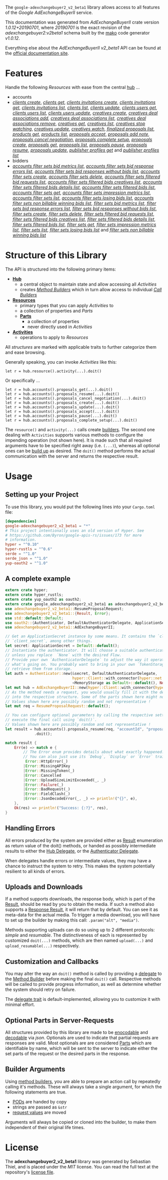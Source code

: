 <!---
DO NOT EDIT !
This file was generated automatically from 'src/mako/api/README.md.mako'
DO NOT EDIT !
-->
The `google-adexchangebuyer2_v2_beta1` library allows access to all features of the *Google AdExchangeBuyerII* service.

This documentation was generated from *AdExchangeBuyerII* crate version *1.0.12+20190701*, where *20190701* is the exact revision of the *adexchangebuyer2:v2beta1* schema built by the [mako](http://www.makotemplates.org/) code generator *v1.0.12*.

Everything else about the *AdExchangeBuyerII* *v2_beta1* API can be found at the
[official documentation site](https://developers.google.com/authorized-buyers/apis/reference/rest/).
# Features

Handle the following *Resources* with ease from the central [hub](https://docs.rs/google-adexchangebuyer2_v2_beta1/1.0.12+20190701/google_adexchangebuyer2_v2_beta1/struct.AdExchangeBuyerII.html) ... 

* accounts
 * [*clients create*](https://docs.rs/google-adexchangebuyer2_v2_beta1/1.0.12+20190701/google_adexchangebuyer2_v2_beta1/struct.AccountClientCreateCall.html), [*clients get*](https://docs.rs/google-adexchangebuyer2_v2_beta1/1.0.12+20190701/google_adexchangebuyer2_v2_beta1/struct.AccountClientGetCall.html), [*clients invitations create*](https://docs.rs/google-adexchangebuyer2_v2_beta1/1.0.12+20190701/google_adexchangebuyer2_v2_beta1/struct.AccountClientInvitationCreateCall.html), [*clients invitations get*](https://docs.rs/google-adexchangebuyer2_v2_beta1/1.0.12+20190701/google_adexchangebuyer2_v2_beta1/struct.AccountClientInvitationGetCall.html), [*clients invitations list*](https://docs.rs/google-adexchangebuyer2_v2_beta1/1.0.12+20190701/google_adexchangebuyer2_v2_beta1/struct.AccountClientInvitationListCall.html), [*clients list*](https://docs.rs/google-adexchangebuyer2_v2_beta1/1.0.12+20190701/google_adexchangebuyer2_v2_beta1/struct.AccountClientListCall.html), [*clients update*](https://docs.rs/google-adexchangebuyer2_v2_beta1/1.0.12+20190701/google_adexchangebuyer2_v2_beta1/struct.AccountClientUpdateCall.html), [*clients users get*](https://docs.rs/google-adexchangebuyer2_v2_beta1/1.0.12+20190701/google_adexchangebuyer2_v2_beta1/struct.AccountClientUserGetCall.html), [*clients users list*](https://docs.rs/google-adexchangebuyer2_v2_beta1/1.0.12+20190701/google_adexchangebuyer2_v2_beta1/struct.AccountClientUserListCall.html), [*clients users update*](https://docs.rs/google-adexchangebuyer2_v2_beta1/1.0.12+20190701/google_adexchangebuyer2_v2_beta1/struct.AccountClientUserUpdateCall.html), [*creatives create*](https://docs.rs/google-adexchangebuyer2_v2_beta1/1.0.12+20190701/google_adexchangebuyer2_v2_beta1/struct.AccountCreativeCreateCall.html), [*creatives deal associations add*](https://docs.rs/google-adexchangebuyer2_v2_beta1/1.0.12+20190701/google_adexchangebuyer2_v2_beta1/struct.AccountCreativeDealAssociationAddCall.html), [*creatives deal associations list*](https://docs.rs/google-adexchangebuyer2_v2_beta1/1.0.12+20190701/google_adexchangebuyer2_v2_beta1/struct.AccountCreativeDealAssociationListCall.html), [*creatives deal associations remove*](https://docs.rs/google-adexchangebuyer2_v2_beta1/1.0.12+20190701/google_adexchangebuyer2_v2_beta1/struct.AccountCreativeDealAssociationRemoveCall.html), [*creatives get*](https://docs.rs/google-adexchangebuyer2_v2_beta1/1.0.12+20190701/google_adexchangebuyer2_v2_beta1/struct.AccountCreativeGetCall.html), [*creatives list*](https://docs.rs/google-adexchangebuyer2_v2_beta1/1.0.12+20190701/google_adexchangebuyer2_v2_beta1/struct.AccountCreativeListCall.html), [*creatives stop watching*](https://docs.rs/google-adexchangebuyer2_v2_beta1/1.0.12+20190701/google_adexchangebuyer2_v2_beta1/struct.AccountCreativeStopWatchingCall.html), [*creatives update*](https://docs.rs/google-adexchangebuyer2_v2_beta1/1.0.12+20190701/google_adexchangebuyer2_v2_beta1/struct.AccountCreativeUpdateCall.html), [*creatives watch*](https://docs.rs/google-adexchangebuyer2_v2_beta1/1.0.12+20190701/google_adexchangebuyer2_v2_beta1/struct.AccountCreativeWatchCall.html), [*finalized proposals list*](https://docs.rs/google-adexchangebuyer2_v2_beta1/1.0.12+20190701/google_adexchangebuyer2_v2_beta1/struct.AccountFinalizedProposalListCall.html), [*products get*](https://docs.rs/google-adexchangebuyer2_v2_beta1/1.0.12+20190701/google_adexchangebuyer2_v2_beta1/struct.AccountProductGetCall.html), [*products list*](https://docs.rs/google-adexchangebuyer2_v2_beta1/1.0.12+20190701/google_adexchangebuyer2_v2_beta1/struct.AccountProductListCall.html), [*proposals accept*](https://docs.rs/google-adexchangebuyer2_v2_beta1/1.0.12+20190701/google_adexchangebuyer2_v2_beta1/struct.AccountProposalAcceptCall.html), [*proposals add note*](https://docs.rs/google-adexchangebuyer2_v2_beta1/1.0.12+20190701/google_adexchangebuyer2_v2_beta1/struct.AccountProposalAddNoteCall.html), [*proposals cancel negotiation*](https://docs.rs/google-adexchangebuyer2_v2_beta1/1.0.12+20190701/google_adexchangebuyer2_v2_beta1/struct.AccountProposalCancelNegotiationCall.html), [*proposals complete setup*](https://docs.rs/google-adexchangebuyer2_v2_beta1/1.0.12+20190701/google_adexchangebuyer2_v2_beta1/struct.AccountProposalCompleteSetupCall.html), [*proposals create*](https://docs.rs/google-adexchangebuyer2_v2_beta1/1.0.12+20190701/google_adexchangebuyer2_v2_beta1/struct.AccountProposalCreateCall.html), [*proposals get*](https://docs.rs/google-adexchangebuyer2_v2_beta1/1.0.12+20190701/google_adexchangebuyer2_v2_beta1/struct.AccountProposalGetCall.html), [*proposals list*](https://docs.rs/google-adexchangebuyer2_v2_beta1/1.0.12+20190701/google_adexchangebuyer2_v2_beta1/struct.AccountProposalListCall.html), [*proposals pause*](https://docs.rs/google-adexchangebuyer2_v2_beta1/1.0.12+20190701/google_adexchangebuyer2_v2_beta1/struct.AccountProposalPauseCall.html), [*proposals resume*](https://docs.rs/google-adexchangebuyer2_v2_beta1/1.0.12+20190701/google_adexchangebuyer2_v2_beta1/struct.AccountProposalResumeCall.html), [*proposals update*](https://docs.rs/google-adexchangebuyer2_v2_beta1/1.0.12+20190701/google_adexchangebuyer2_v2_beta1/struct.AccountProposalUpdateCall.html), [*publisher profiles get*](https://docs.rs/google-adexchangebuyer2_v2_beta1/1.0.12+20190701/google_adexchangebuyer2_v2_beta1/struct.AccountPublisherProfileGetCall.html) and [*publisher profiles list*](https://docs.rs/google-adexchangebuyer2_v2_beta1/1.0.12+20190701/google_adexchangebuyer2_v2_beta1/struct.AccountPublisherProfileListCall.html)
* bidders
 * [*accounts filter sets bid metrics list*](https://docs.rs/google-adexchangebuyer2_v2_beta1/1.0.12+20190701/google_adexchangebuyer2_v2_beta1/struct.BidderAccountFilterSetBidMetricListCall.html), [*accounts filter sets bid response errors list*](https://docs.rs/google-adexchangebuyer2_v2_beta1/1.0.12+20190701/google_adexchangebuyer2_v2_beta1/struct.BidderAccountFilterSetBidResponseErrorListCall.html), [*accounts filter sets bid responses without bids list*](https://docs.rs/google-adexchangebuyer2_v2_beta1/1.0.12+20190701/google_adexchangebuyer2_v2_beta1/struct.BidderAccountFilterSetBidResponsesWithoutBidListCall.html), [*accounts filter sets create*](https://docs.rs/google-adexchangebuyer2_v2_beta1/1.0.12+20190701/google_adexchangebuyer2_v2_beta1/struct.BidderAccountFilterSetCreateCall.html), [*accounts filter sets delete*](https://docs.rs/google-adexchangebuyer2_v2_beta1/1.0.12+20190701/google_adexchangebuyer2_v2_beta1/struct.BidderAccountFilterSetDeleteCall.html), [*accounts filter sets filtered bid requests list*](https://docs.rs/google-adexchangebuyer2_v2_beta1/1.0.12+20190701/google_adexchangebuyer2_v2_beta1/struct.BidderAccountFilterSetFilteredBidRequestListCall.html), [*accounts filter sets filtered bids creatives list*](https://docs.rs/google-adexchangebuyer2_v2_beta1/1.0.12+20190701/google_adexchangebuyer2_v2_beta1/struct.BidderAccountFilterSetFilteredBidCreativeListCall.html), [*accounts filter sets filtered bids details list*](https://docs.rs/google-adexchangebuyer2_v2_beta1/1.0.12+20190701/google_adexchangebuyer2_v2_beta1/struct.BidderAccountFilterSetFilteredBidDetailListCall.html), [*accounts filter sets filtered bids list*](https://docs.rs/google-adexchangebuyer2_v2_beta1/1.0.12+20190701/google_adexchangebuyer2_v2_beta1/struct.BidderAccountFilterSetFilteredBidListCall.html), [*accounts filter sets get*](https://docs.rs/google-adexchangebuyer2_v2_beta1/1.0.12+20190701/google_adexchangebuyer2_v2_beta1/struct.BidderAccountFilterSetGetCall.html), [*accounts filter sets impression metrics list*](https://docs.rs/google-adexchangebuyer2_v2_beta1/1.0.12+20190701/google_adexchangebuyer2_v2_beta1/struct.BidderAccountFilterSetImpressionMetricListCall.html), [*accounts filter sets list*](https://docs.rs/google-adexchangebuyer2_v2_beta1/1.0.12+20190701/google_adexchangebuyer2_v2_beta1/struct.BidderAccountFilterSetListCall.html), [*accounts filter sets losing bids list*](https://docs.rs/google-adexchangebuyer2_v2_beta1/1.0.12+20190701/google_adexchangebuyer2_v2_beta1/struct.BidderAccountFilterSetLosingBidListCall.html), [*accounts filter sets non billable winning bids list*](https://docs.rs/google-adexchangebuyer2_v2_beta1/1.0.12+20190701/google_adexchangebuyer2_v2_beta1/struct.BidderAccountFilterSetNonBillableWinningBidListCall.html), [*filter sets bid metrics list*](https://docs.rs/google-adexchangebuyer2_v2_beta1/1.0.12+20190701/google_adexchangebuyer2_v2_beta1/struct.BidderFilterSetBidMetricListCall.html), [*filter sets bid response errors list*](https://docs.rs/google-adexchangebuyer2_v2_beta1/1.0.12+20190701/google_adexchangebuyer2_v2_beta1/struct.BidderFilterSetBidResponseErrorListCall.html), [*filter sets bid responses without bids list*](https://docs.rs/google-adexchangebuyer2_v2_beta1/1.0.12+20190701/google_adexchangebuyer2_v2_beta1/struct.BidderFilterSetBidResponsesWithoutBidListCall.html), [*filter sets create*](https://docs.rs/google-adexchangebuyer2_v2_beta1/1.0.12+20190701/google_adexchangebuyer2_v2_beta1/struct.BidderFilterSetCreateCall.html), [*filter sets delete*](https://docs.rs/google-adexchangebuyer2_v2_beta1/1.0.12+20190701/google_adexchangebuyer2_v2_beta1/struct.BidderFilterSetDeleteCall.html), [*filter sets filtered bid requests list*](https://docs.rs/google-adexchangebuyer2_v2_beta1/1.0.12+20190701/google_adexchangebuyer2_v2_beta1/struct.BidderFilterSetFilteredBidRequestListCall.html), [*filter sets filtered bids creatives list*](https://docs.rs/google-adexchangebuyer2_v2_beta1/1.0.12+20190701/google_adexchangebuyer2_v2_beta1/struct.BidderFilterSetFilteredBidCreativeListCall.html), [*filter sets filtered bids details list*](https://docs.rs/google-adexchangebuyer2_v2_beta1/1.0.12+20190701/google_adexchangebuyer2_v2_beta1/struct.BidderFilterSetFilteredBidDetailListCall.html), [*filter sets filtered bids list*](https://docs.rs/google-adexchangebuyer2_v2_beta1/1.0.12+20190701/google_adexchangebuyer2_v2_beta1/struct.BidderFilterSetFilteredBidListCall.html), [*filter sets get*](https://docs.rs/google-adexchangebuyer2_v2_beta1/1.0.12+20190701/google_adexchangebuyer2_v2_beta1/struct.BidderFilterSetGetCall.html), [*filter sets impression metrics list*](https://docs.rs/google-adexchangebuyer2_v2_beta1/1.0.12+20190701/google_adexchangebuyer2_v2_beta1/struct.BidderFilterSetImpressionMetricListCall.html), [*filter sets list*](https://docs.rs/google-adexchangebuyer2_v2_beta1/1.0.12+20190701/google_adexchangebuyer2_v2_beta1/struct.BidderFilterSetListCall.html), [*filter sets losing bids list*](https://docs.rs/google-adexchangebuyer2_v2_beta1/1.0.12+20190701/google_adexchangebuyer2_v2_beta1/struct.BidderFilterSetLosingBidListCall.html) and [*filter sets non billable winning bids list*](https://docs.rs/google-adexchangebuyer2_v2_beta1/1.0.12+20190701/google_adexchangebuyer2_v2_beta1/struct.BidderFilterSetNonBillableWinningBidListCall.html)




# Structure of this Library

The API is structured into the following primary items:

* **[Hub](https://docs.rs/google-adexchangebuyer2_v2_beta1/1.0.12+20190701/google_adexchangebuyer2_v2_beta1/struct.AdExchangeBuyerII.html)**
    * a central object to maintain state and allow accessing all *Activities*
    * creates [*Method Builders*](https://docs.rs/google-adexchangebuyer2_v2_beta1/1.0.12+20190701/google_adexchangebuyer2_v2_beta1/trait.MethodsBuilder.html) which in turn
      allow access to individual [*Call Builders*](https://docs.rs/google-adexchangebuyer2_v2_beta1/1.0.12+20190701/google_adexchangebuyer2_v2_beta1/trait.CallBuilder.html)
* **[Resources](https://docs.rs/google-adexchangebuyer2_v2_beta1/1.0.12+20190701/google_adexchangebuyer2_v2_beta1/trait.Resource.html)**
    * primary types that you can apply *Activities* to
    * a collection of properties and *Parts*
    * **[Parts](https://docs.rs/google-adexchangebuyer2_v2_beta1/1.0.12+20190701/google_adexchangebuyer2_v2_beta1/trait.Part.html)**
        * a collection of properties
        * never directly used in *Activities*
* **[Activities](https://docs.rs/google-adexchangebuyer2_v2_beta1/1.0.12+20190701/google_adexchangebuyer2_v2_beta1/trait.CallBuilder.html)**
    * operations to apply to *Resources*

All *structures* are marked with applicable traits to further categorize them and ease browsing.

Generally speaking, you can invoke *Activities* like this:

```Rust,ignore
let r = hub.resource().activity(...).doit()
```

Or specifically ...

```ignore
let r = hub.accounts().proposals_get(...).doit()
let r = hub.accounts().proposals_resume(...).doit()
let r = hub.accounts().proposals_cancel_negotiation(...).doit()
let r = hub.accounts().proposals_create(...).doit()
let r = hub.accounts().proposals_update(...).doit()
let r = hub.accounts().proposals_accept(...).doit()
let r = hub.accounts().proposals_pause(...).doit()
let r = hub.accounts().proposals_complete_setup(...).doit()
```

The `resource()` and `activity(...)` calls create [builders][builder-pattern]. The second one dealing with `Activities` 
supports various methods to configure the impending operation (not shown here). It is made such that all required arguments have to be 
specified right away (i.e. `(...)`), whereas all optional ones can be [build up][builder-pattern] as desired.
The `doit()` method performs the actual communication with the server and returns the respective result.

# Usage

## Setting up your Project

To use this library, you would put the following lines into your `Cargo.toml` file:

```toml
[dependencies]
google-adexchangebuyer2_v2_beta1 = "*"
# This project intentionally uses an old version of Hyper. See
# https://github.com/Byron/google-apis-rs/issues/173 for more
# information.
hyper = "^0.10"
hyper-rustls = "^0.6"
serde = "^1.0"
serde_json = "^1.0"
yup-oauth2 = "^1.0"
```

## A complete example

```Rust
extern crate hyper;
extern crate hyper_rustls;
extern crate yup_oauth2 as oauth2;
extern crate google_adexchangebuyer2_v2_beta1 as adexchangebuyer2_v2_beta1;
use adexchangebuyer2_v2_beta1::ResumeProposalRequest;
use adexchangebuyer2_v2_beta1::{Result, Error};
use std::default::Default;
use oauth2::{Authenticator, DefaultAuthenticatorDelegate, ApplicationSecret, MemoryStorage};
use adexchangebuyer2_v2_beta1::AdExchangeBuyerII;

// Get an ApplicationSecret instance by some means. It contains the `client_id` and 
// `client_secret`, among other things.
let secret: ApplicationSecret = Default::default();
// Instantiate the authenticator. It will choose a suitable authentication flow for you, 
// unless you replace  `None` with the desired Flow.
// Provide your own `AuthenticatorDelegate` to adjust the way it operates and get feedback about 
// what's going on. You probably want to bring in your own `TokenStorage` to persist tokens and
// retrieve them from storage.
let auth = Authenticator::new(&secret, DefaultAuthenticatorDelegate,
                              hyper::Client::with_connector(hyper::net::HttpsConnector::new(hyper_rustls::TlsClient::new())),
                              <MemoryStorage as Default>::default(), None);
let mut hub = AdExchangeBuyerII::new(hyper::Client::with_connector(hyper::net::HttpsConnector::new(hyper_rustls::TlsClient::new())), auth);
// As the method needs a request, you would usually fill it with the desired information
// into the respective structure. Some of the parts shown here might not be applicable !
// Values shown here are possibly random and not representative !
let mut req = ResumeProposalRequest::default();

// You can configure optional parameters by calling the respective setters at will, and
// execute the final call using `doit()`.
// Values shown here are possibly random and not representative !
let result = hub.accounts().proposals_resume(req, "accountId", "proposalId")
             .doit();

match result {
    Err(e) => match e {
        // The Error enum provides details about what exactly happened.
        // You can also just use its `Debug`, `Display` or `Error` traits
         Error::HttpError(_)
        |Error::MissingAPIKey
        |Error::MissingToken(_)
        |Error::Cancelled
        |Error::UploadSizeLimitExceeded(_, _)
        |Error::Failure(_)
        |Error::BadRequest(_)
        |Error::FieldClash(_)
        |Error::JsonDecodeError(_, _) => println!("{}", e),
    },
    Ok(res) => println!("Success: {:?}", res),
}

```
## Handling Errors

All errors produced by the system are provided either as [Result](https://docs.rs/google-adexchangebuyer2_v2_beta1/1.0.12+20190701/google_adexchangebuyer2_v2_beta1/enum.Result.html) enumeration as return value of 
the doit() methods, or handed as possibly intermediate results to either the 
[Hub Delegate](https://docs.rs/google-adexchangebuyer2_v2_beta1/1.0.12+20190701/google_adexchangebuyer2_v2_beta1/trait.Delegate.html), or the [Authenticator Delegate](https://docs.rs/yup-oauth2/*/yup_oauth2/trait.AuthenticatorDelegate.html).

When delegates handle errors or intermediate values, they may have a chance to instruct the system to retry. This 
makes the system potentially resilient to all kinds of errors.

## Uploads and Downloads
If a method supports downloads, the response body, which is part of the [Result](https://docs.rs/google-adexchangebuyer2_v2_beta1/1.0.12+20190701/google_adexchangebuyer2_v2_beta1/enum.Result.html), should be
read by you to obtain the media.
If such a method also supports a [Response Result](https://docs.rs/google-adexchangebuyer2_v2_beta1/1.0.12+20190701/google_adexchangebuyer2_v2_beta1/trait.ResponseResult.html), it will return that by default.
You can see it as meta-data for the actual media. To trigger a media download, you will have to set up the builder by making
this call: `.param("alt", "media")`.

Methods supporting uploads can do so using up to 2 different protocols: 
*simple* and *resumable*. The distinctiveness of each is represented by customized 
`doit(...)` methods, which are then named `upload(...)` and `upload_resumable(...)` respectively.

## Customization and Callbacks

You may alter the way an `doit()` method is called by providing a [delegate](https://docs.rs/google-adexchangebuyer2_v2_beta1/1.0.12+20190701/google_adexchangebuyer2_v2_beta1/trait.Delegate.html) to the 
[Method Builder](https://docs.rs/google-adexchangebuyer2_v2_beta1/1.0.12+20190701/google_adexchangebuyer2_v2_beta1/trait.CallBuilder.html) before making the final `doit()` call. 
Respective methods will be called to provide progress information, as well as determine whether the system should 
retry on failure.

The [delegate trait](https://docs.rs/google-adexchangebuyer2_v2_beta1/1.0.12+20190701/google_adexchangebuyer2_v2_beta1/trait.Delegate.html) is default-implemented, allowing you to customize it with minimal effort.

## Optional Parts in Server-Requests

All structures provided by this library are made to be [enocodable](https://docs.rs/google-adexchangebuyer2_v2_beta1/1.0.12+20190701/google_adexchangebuyer2_v2_beta1/trait.RequestValue.html) and 
[decodable](https://docs.rs/google-adexchangebuyer2_v2_beta1/1.0.12+20190701/google_adexchangebuyer2_v2_beta1/trait.ResponseResult.html) via *json*. Optionals are used to indicate that partial requests are responses 
are valid.
Most optionals are are considered [Parts](https://docs.rs/google-adexchangebuyer2_v2_beta1/1.0.12+20190701/google_adexchangebuyer2_v2_beta1/trait.Part.html) which are identifiable by name, which will be sent to 
the server to indicate either the set parts of the request or the desired parts in the response.

## Builder Arguments

Using [method builders](https://docs.rs/google-adexchangebuyer2_v2_beta1/1.0.12+20190701/google_adexchangebuyer2_v2_beta1/trait.CallBuilder.html), you are able to prepare an action call by repeatedly calling it's methods.
These will always take a single argument, for which the following statements are true.

* [PODs][wiki-pod] are handed by copy
* strings are passed as `&str`
* [request values](https://docs.rs/google-adexchangebuyer2_v2_beta1/1.0.12+20190701/google_adexchangebuyer2_v2_beta1/trait.RequestValue.html) are moved

Arguments will always be copied or cloned into the builder, to make them independent of their original life times.

[wiki-pod]: http://en.wikipedia.org/wiki/Plain_old_data_structure
[builder-pattern]: http://en.wikipedia.org/wiki/Builder_pattern
[google-go-api]: https://github.com/google/google-api-go-client

# License
The **adexchangebuyer2_v2_beta1** library was generated by Sebastian Thiel, and is placed 
under the *MIT* license.
You can read the full text at the repository's [license file][repo-license].

[repo-license]: https://github.com/Byron/google-apis-rsblob/master/LICENSE.md
